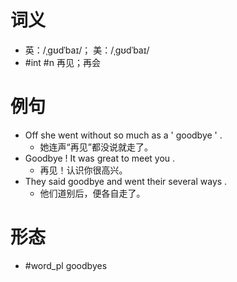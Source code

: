# 词义
- 英：/ˌɡʊdˈbaɪ/； 美：/ˌɡʊdˈbaɪ/
- #int #n 再见；再会
# 例句
- Off she went without so much as a ' goodbye ' .
	- 她连声“再见”都没说就走了。
- Goodbye ! It was great to meet you .
	- 再见！认识你很高兴。
- They said goodbye and went their several ways .
	- 他们道别后，便各自走了。
# 形态
- #word_pl goodbyes
